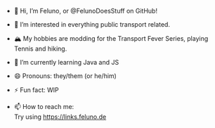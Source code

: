 - 👋 Hi, I’m Feluno, or @FelunoDoesStuff on GitHub!
- 👀 I’m interested in everything public transport related.
- 🏔️ My hobbies are modding for the Transport Fever Series, playing Tennis and hiking.
- 🌱 I’m currently learning Java and JS
- 😄 Pronouns: they/them (or he/him)
- ⚡ Fun fact: WIP

- 📫 How to reach me: <br>
  Try using https://links.feluno.de

<!---
FelunoDoesStuff/FelunoDoesStuff is a ✨ special ✨ repository because its `README.md` (this file) appears on your GitHub profile.
You can click the Preview link to take a look at your changes.
--->
